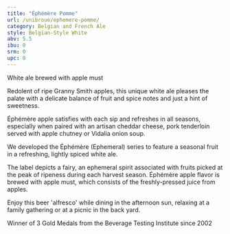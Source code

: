 ```yaml
---
title: "Éphémère Pomme"
url: /unibroue/ephemere-pomme/
category: Belgian and French Ale
style: Belgian-Style White
abv: 5.5
ibu: 0
srm: 0
upc: 0
---
```

White ale brewed with apple must

Redolent of ripe Granny Smith apples, this
unique white ale pleases the palate with a
delicate balance of fruit and spice notes and
just a hint of sweetness.
 
Éphémère apple satisfies with each sip and
refreshes in all seasons, especially when
paired with an artisan cheddar cheese, pork
tenderloin served with apple chutney or Vidalia
onion soup.

We developed the Éphémère (Ephemeral)
series to feature a seasonal fruit in a
refreshing, lightly spiced white ale.
 
The label depicts a fairy, an ephemeral spirit
associated with fruits picked at the peak of
ripeness during each harvest season. 
Éphémère apple flavor is brewed with apple
must, which consists of the freshly-pressed
juice from apples.

Enjoy this beer 'alfresco' while dining in the
afternoon sun, relaxing at a family gathering or
at a picnic in the back yard.

Winner of 3 Gold Medals from the Beverage
Testing Institute since 2002
